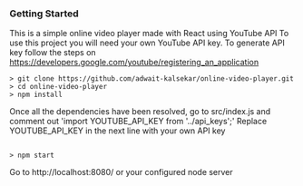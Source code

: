 ### Getting Started

This is a simple online video player made with React using YouTube API
To use this project you will need your own YouTube API key.
To generate API key follow the steps on https://developers.google.com/youtube/registering_an_application

```
> git clone https://github.com/adwait-kalsekar/online-video-player.git
> cd online-video-player  
> npm install

```
Once all the dependencies have been resolved, go to src/index.js and comment out 'import YOUTUBE_API_KEY from '../api_keys';'
Replace YOUTUBE_API_KEY in the next line with your own API key

```

> npm start

```
Go to http://localhost:8080/ or your configured node server